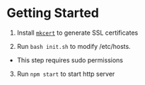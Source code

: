 # Getting Started

1. Install [`mkcert`](https://github.com/FiloSottile/mkcert) to generate SSL certificates

2. Run `bash init.sh` to modify /etc/hosts.

- This step requires sudo permissions

3. Run `npm start` to start http server
